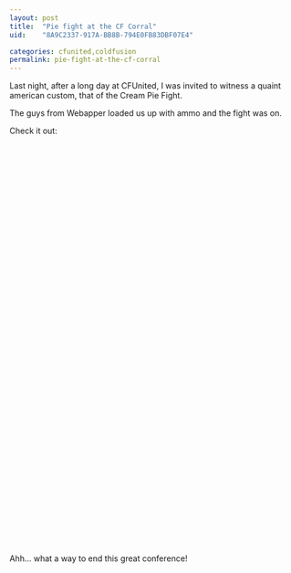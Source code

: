 ```yaml
---
layout: post
title:  "Pie fight at the CF Corral"
uid:	"8A9C2337-917A-BB8B-794E0FB83DBF07E4"

categories: cfunited,coldfusion
permalink: pie-fight-at-the-cf-corral
---
```

Last night, after a long day at CFUnited, I was invited to witness a quaint american custom, that of the Cream Pie Fight.

The guys from Webapper loaded us up with ammo and the fight was on.

Check it out:

<br>
<object width="425" height="344"><param name="movie" value="http://www.youtube.com/v/XgNe-ns0g04&hl=en"></param><embed src="http://www.youtube.com/v/XgNe-ns0g04&hl=en" type="application/x-shockwave-flash" width="425" height="344"></embed></object>
<br>
<object width="425" height="344"><param name="movie" value="http://www.youtube.com/v/HcUE3CGJT9o&hl=en"></param><embed src="http://www.youtube.com/v/HcUE3CGJT9o&hl=en" type="application/x-shockwave-flash" width="425" height="344"></embed></object>
<br>

Ahh... what a way to end this great conference!
